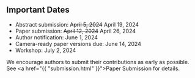 ## Important Dates

* Abstract submission: <s>April 5, 2024</s> April 19, 2024
* Paper submission: <s>April 12, 2024</s> April 26, 2024
* Author notification: June 1, 2024
* Camera-ready paper versions due: June 14, 2024
* Workshop: July 2, 2024

We encourage authors to submit their contributions as early as possible. See <a href="{{ "submission.html" }}">Paper Submission</a>
for details.
